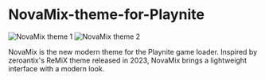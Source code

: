 ﻿# NovaMix-theme-for-Playnite

![NovaMix theme 1](https://github.com/user-attachments/assets/8e9b1aae-80ea-46df-a5d1-93e73b6f226f)
![NovaMix theme 2](https://github.com/user-attachments/assets/9053d8ea-0a8d-4537-b810-ebb18cc7b12c)

NovaMix is ​​the new modern theme for the Playnite game loader. Inspired by zeroantix's ReMiX theme released in 2023, NovaMix brings a lightweight interface with a modern look.

